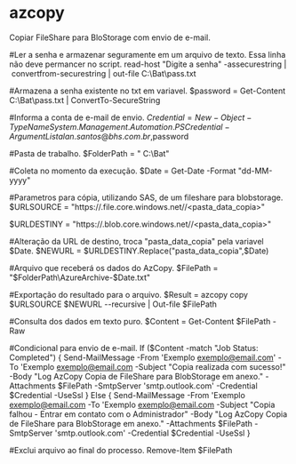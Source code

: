 # azcopy
Copiar FileShare para BloStorage com envio de e-mail.

#Ler a senha e armazenar seguramente em um arquivo de texto. Essa linha não deve permancer no script.
read-host "Digite a senha" -assecurestring | convertfrom-securestring | out-file C:\Bat\pass.txt

#Armazena a senha existente no txt em variavel.
$password = Get-Content C:\Bat\pass.txt | ConvertTo-SecureString

#Informa a conta de e-mail de envio.
$Credential = New-Object -TypeName System.Management.Automation.PSCredential -ArgumentList alan.santos@bhs.com.br,$password

#Pasta de trabalho.
$FolderPath = " C:\Bat"

#Coleta no momento da execução.
$Date = Get-Date -Format "dd-MM-yyyy"

#Parametros para cópia, utilizando SAS, de um fileshare para blobstorage.
$URLSOURCE = "https://<source-storage-account-name>.file.core.windows.net/<container-name>/<pasta_data_copia><SAS-token>"

$URLDESTINY = "https://<source-storage-account-name>.blob.core.windows.net/<container-name>/<pasta_data_copia><SAS-token>"

#Alteração da URL de destino, troca "pasta_data_copia" pela variavel $Date.
$NEWURL = $URLDESTINY.Replace("pasta_data_copia",$Date)

#Arquivo que receberá os dados do AzCopy.
$FilePath = "$FolderPath\AzureArchive-$Date.txt"

#Exportação do resultado para o arquivo.
$Result = azcopy copy $URLSOURCE $NEWURL --recursive | Out-file $FilePath

#Consulta dos dados em texto puro.
$Content = Get-Content $FilePath -Raw

#Condicional para envio de e-mail.
If ($Content -match "Job Status: Completed")
{
    Send-MailMessage -From 'Exemplo <exemplo@email.com>' -To 'Exemplo <exemplo@email.com> -Subject "Copia realizada com sucesso!" -Body "Log AzCopy Copia de FileShare para BlobStorage em anexo." -Attachments $FilePath -SmtpServer 'smtp.outlook.com' -Credential $Credential  -UseSsl
}
Else {
    Send-MailMessage -From 'Exemplo <exemplo@email.com> -To 'Exemplo <exemplo@email.com> -Subject "Copia falhou - Entrar em contato com o Administrador" -Body "Log AzCopy Copia de FileShare para BlobStorage em anexo." -Attachments $FilePath -SmtpServer 'smtp.outlook.com' -Credential $Credential  -UseSsl
}

#Exclui arquivo ao final do processo.
Remove-Item $FilePath
